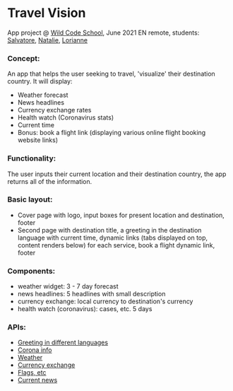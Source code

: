 # Travel Vision 
App project @ [Wild Code School](http://wildcodeschool.com), June 2021 EN remote, students: [Salvatore](https://github.com/sal9110), [Natalie](https://github.com/Natalito96), [Lorianne](https://github.com/Grailsidhe)


### Concept: 

An app that helps the user seeking to travel, 'visualize' their destination country. It will display:

- Weather forecast 
- News headlines 
- Currency exchange rates 
- Health watch (Coronavirus stats) 
- Current time 
- Bonus: book a flight link (displaying various online flight booking website links)


### Functionality: 

The user inputs their current location and their destination country, the app returns all of the information.


### Basic layout: 

- Cover page with logo, input boxes for present location and destination, footer 
- Second page with destination title, a greeting in the destination language with current time, dynamic links (tabs displayed on top, content renders below) for each service, book a flight dynamic link, footer


### Components: 

- weather widget: 3 - 7 day forecast 
- news headlines: 5 headlines with small description 
- currency exchange: local currency to destination's currency
- health watch (coronavirus): cases, etc. 5 days


### APIs: 

- [Greeting in different languages](https://fourtonfish.com/project/hellosalut-api/)
- [Corona info](https://quarantine.country/coronavirus/api/)
- [Weather](https://www.metaweather.com/api/)
- [Currency exchange](https://www.vatcomply.com/documentation)
- [Flags, etc](https://github.com/lennertVanSever/graphcountries)
- [Current news](https://newsapi.org/)
